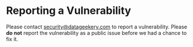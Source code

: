 # Reporting a Vulnerability

Please contact security@datageekery.com to report a vulnerability. Please **do not** report the vulnerability as a public issue before we had a chance to fix it.
